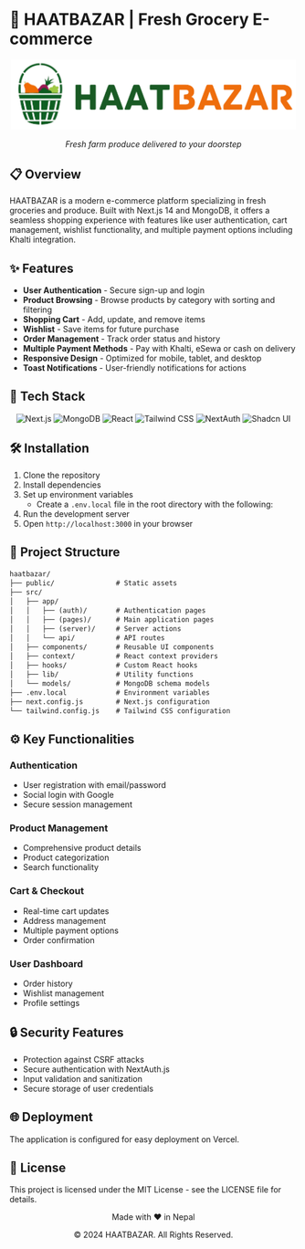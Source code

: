 # 🛒 HAATBAZAR | Fresh Grocery E-commerce

<div align="center">
    <img src="public/logoSideText.png" alt="HAATBAZAR Logo" width="500" />
    <p><i>Fresh farm produce delivered to your doorstep</i></p>
</div>

## 📋 Overview

HAATBAZAR is a modern e-commerce platform specializing in fresh groceries and
produce. Built with Next.js 14 and MongoDB, it offers a seamless shopping
experience with features like user authentication, cart management, wishlist
functionality, and multiple payment options including Khalti integration.

## ✨ Features

- **User Authentication** - Secure sign-up and login
- **Product Browsing** - Browse products by category with sorting and filtering
- **Shopping Cart** - Add, update, and remove items
- **Wishlist** - Save items for future purchase
- **Order Management** - Track order status and history
- **Multiple Payment Methods** - Pay with Khalti, eSewa or cash on delivery
- **Responsive Design** - Optimized for mobile, tablet, and desktop
- **Toast Notifications** - User-friendly notifications for actions

## 🚀 Tech Stack

<div align="center">
    <img src="https://img.shields.io/badge/Next.js-000000?style=for-the-badge&logo=next.js&logoColor=white" alt="Next.js" />
    <img src="https://img.shields.io/badge/MongoDB-47A248?style=for-the-badge&logo=mongodb&logoColor=white" alt="MongoDB" />
    <img src="https://img.shields.io/badge/React-61DAFB?style=for-the-badge&logo=react&logoColor=black" alt="React" />
    <img src="https://img.shields.io/badge/Tailwind-06B6D4?style=for-the-badge&logo=tailwind-css&logoColor=white" alt="Tailwind CSS" />
    <img src="https://img.shields.io/badge/NextAuth-000000?style=for-the-badge&logo=next.js&logoColor=white" alt="NextAuth" />
    <img src="https://img.shields.io/badge/Shadcn_UI-000000?style=for-the-badge&logo=shadcnui&logoColor=white" alt="Shadcn UI" />
</div>

## 🛠️ Installation

1. Clone the repository
2. Install dependencies
3. Set up environment variables
   - Create a `.env.local` file in the root directory with the following:
4. Run the development server
5. Open `http://localhost:3000` in your browser

## 📁 Project Structure

```
haatbazar/
├── public/               # Static assets
├── src/
│   ├── app/
│   │   ├── (auth)/       # Authentication pages
│   │   ├── (pages)/      # Main application pages
│   │   ├── (server)/     # Server actions
│   │   └── api/          # API routes
│   ├── components/       # Reusable UI components
│   ├── context/          # React context providers
│   ├── hooks/            # Custom React hooks
│   ├── lib/              # Utility functions
│   └── models/           # MongoDB schema models
├── .env.local            # Environment variables
├── next.config.js        # Next.js configuration
└── tailwind.config.js    # Tailwind CSS configuration
```

## ⚙️ Key Functionalities

### Authentication

- User registration with email/password
- Social login with Google
- Secure session management

### Product Management

- Comprehensive product details
- Product categorization
- Search functionality

### Cart & Checkout

- Real-time cart updates
- Address management
- Multiple payment options
- Order confirmation

### User Dashboard

- Order history
- Wishlist management
- Profile settings

## 🔒 Security Features

- Protection against CSRF attacks
- Secure authentication with NextAuth.js
- Input validation and sanitization
- Secure storage of user credentials

## 🌐 Deployment

The application is configured for easy deployment on Vercel.

## 📄 License

This project is licensed under the MIT License - see the LICENSE file for
details.

<div align="center">
    <p>Made with ❤️ in Nepal</p>
    <p>© 2024 HAATBAZAR. All Rights Reserved.</p>
</div>

